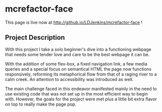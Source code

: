 # mcrefactor-face

This page is live now at http://github.io/LDJenkins/mcrefactor-face !

## Project Description

With this project I take a solo beginner's dive into a functioning webpage that needs some tender love and care to be the best webpage it can be.

With the addition of some flex-box, a fixed navigation link, a few media queries and a special focus on semantical HTML the page now functions responsively, reforming its metaphorical flow from that of a raging river to a calm creek. An attention to accessibility was introduced as well.

The main challenge faced in this endeavor manifested mainly in the need to use existing code that was not set up in the most efficient way to begin with. However, the goals for the project were met plus a little bit extra flavor on top to really make the page pop.